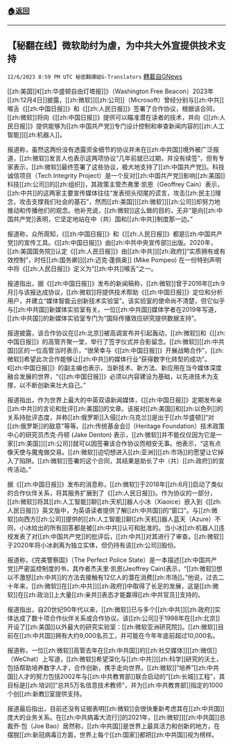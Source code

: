 ###  [:house:返回](README.md)
---


## 【秘翻在线】微软助纣为虐，为中共大外宣提供技术支持
`12/6/2023 8:59 PM UTC 秘密翻譯組G-Translators` [轉載自GNews](https://gnews.org/articles/2079416)

         

[[zh:美国]]《[[zh:华盛顿自由灯塔报]]》（Washington Free Beacon）2023年[[zh:12月4日]]披露，[[zh:微软]][[zh:公司]]（Microsoft）曾经分别与[[zh:中共]]喉舌《[[zh:中国日报]]》和《[[zh:人民日报]]》签署了合作协议，根据该合同，[[zh:微软]]将向《[[zh:中国日报]]》提供可以瞄准潜在读者的技术，并向《[[zh:人民日报]]》提供能够为[[zh:中国共产党]]专门设计控制和审查新闻内容的[[zh:人工智能]][[zh:机器人]]。

报道称，虽然这两份没有透露资金细节的协议并未在[[zh:中共国]]境外被广泛报道，[[zh:微软]]发言人也表示这两项协议“几年前就已过期，并没有续签”，但有专家表示，[[zh:微软]]最终签署了这些协议，极大地支持了[[zh:中国共产党]]。科技诚信项目（Tech Integrity Project）是一个反对[[zh:中国共产党]]影响[[zh:美国]]科技[[zh:公司]]的[[zh:组织]]，其政策主管杰弗里·凯恩（Geoffrey Cain）表示，[[zh:中共]]的这两家主要宣传媒体往往“发表彻头彻尾的谎言，攻击[[zh:民主]]理念，攻击支撑我们社会的基石”，然而[[zh:美国]][[zh:微软]][[zh:公司]]却努力地推动和传播他们的观念。他补充说，[[zh:微软]]这么做的目的，无非“是向[[zh:中国共产党]]表明，它坚定地站在中（共）国和[[zh:中共]]制度那一边。”

报道称，众所周知，《[[zh:中国日报]]》和《[[zh:人民日报]]》都是[[zh:中国共产党]]的宣传工具。《[[zh:中国日报]]》由[[zh:中共中央宣传部]]出版。2020年，[[zh:美国国务院]]认定《[[zh:人民日报]]》由[[zh:中共]][[zh:政府]]“实质拥有或有效控制”，时任[[zh:国务卿]][[zh:迈克·蓬佩奥]] (Mike Pompeo) 在一份特别声明中将《[[zh:人民日报]]》定义为“[[zh:中共]]喉舌”之一。

报道指出，据《[[zh:中国日报]]》发布的新闻稿称，[[zh:微软]]曾于2016年[[zh:9月]]与该报达成协议，[[zh:微软]]将提供技术帮助《[[zh:中国日报]]》定位和分析用户，并建立“媒体智能云创新技术实验室”。该实验室的使命尚不清楚，但它似乎与[[zh:中共国]]新媒体实验室有关。一位[[zh:中共国]]媒体学者在2019年写道，[[zh:中共国]]的新媒体实验室专门为“国际传播效应研究提供数据支持”。

报道披露，该合作协议在[[zh:北京]]被高调宣布并引起轰动，[[zh:微软]]和《[[zh:中国日报]]》的高管齐聚一堂，举行了签字仪式并合影留念。[[zh:微软]][[zh:中共国]]区的一位高管当时表示，“很荣幸与《[[zh:中国日报]]》开展战略合作”，[[zh:微软]]希望此次合作能够让[[zh:中共]]的媒体行业“获得数字化转型的成功”。《[[zh:中国日报]]》的副主编也表示，当新技术、新方法、新应用在当今媒体深度融合发展的世界，“《[[zh:中国日报]]》必须以内容建设为基础，以先进技术为支撑，以不断创新来壮大自己。”

报道指出，作为世界上最大的中英双语新闻媒体，《[[zh:中国日报]]》定期发布亲[[zh:中共]]的言论和批评[[zh:美国]]的文章。该报对[[zh:美国]]和[[zh:以色列]]的关系持批评态度，并称[[zh:俄罗斯]]入侵[[zh:乌克兰]]是出于[[zh:华盛顿]]“对[[zh:俄罗斯]]的敌意”等等。[[zh:传统基金会]]（Heritage Foundation）技术政策中心的研究员杰克·丹顿 (Jake Denton) 表示，[[zh:微软]]并不能仅仅因为它是一家[[zh:美国]][[zh:公司]]就可以因签署该合作协议而相安无事。他表示，“这有点像天使与魔鬼做交易。[[zh:微软]]迫切想进入[[zh:亚洲]][[zh:市场]]的愿望让它掉入了陷阱。[[zh:微软]]签署的这个合同，其结果是助长了中（共）[[zh:政府]]的宣传活动。”

据《[[zh:中国日报]]》发布的消息称，[[zh:微软]]于2018年[[zh:6月]]启动了类似的合作伙伴关系，将其服务扩展到了《[[zh:人民日报]]》。作为协议的一部分，[[zh:微软]]将其[[zh:人工智能]]聊[[zh:天机]]器人小冰（Xiaoice）嵌入到《[[zh:人民日报]]》英文版中，为英语读者提供了解[[zh:中共国]]的“窗口”。与[[zh:微软]]向西方[[zh:公司]]提供的[[zh:人工智能]]聊[[zh:天机]]器人蓝天（Azure）不同，小冰给出的所有回答都是被[[zh:中共]]认可和批准的。当小冰[[zh:机器人]]违规发表了对[[zh:中国共产党]]的批评后，[[zh:中共]]对其进行了审查。[[zh:微软]]于2020年将小冰剥离为独立实体，但仍持有该[[zh:公司]]股份。

报道称，《完美警察国》（The Perfect Police State）是一本描述[[zh:中国共产党]]严密监控制度的书，其作者杰夫里·凯恩(Jeoffrey Cain)表示，“[[zh:微软]]想以不激怒[[zh:中共]]的方法去接触有12亿人的潜在消费[[zh:市场]]。”他说，过去二十年来，[[zh:微软]]在[[zh:中共]][[zh:政府]]中取得了长足的发展，这是[[zh:微软]]在[[zh:政治]]上大量[[zh:亲共]]表态才能赢得[[zh:中共官员]]支持的。

报道指出，自20世纪90年代以来，[[zh:微软]]已与多个[[zh:中共]][[zh:政府]]实体达成了数十项合作伙伴关系或合作协议。该[[zh:公司]]于1998年在[[zh:北京]]开设了[[zh:美国]]以外最大的研究实验室：[[zh:微软亚洲研究院]]。[[zh:微软]]目前在[[zh:中共国]]拥有大约9,000名员工，并可能在今年年底前超过10,000名。

报道称，一位[[zh:微软]]高管去年在[[zh:中共国]]的[[zh:社交媒体]][[zh:微信]]（WeChat）上写道，[[zh:微软]]希望深化与[[zh:中共]][[zh:科学]]研究的沃土，包括帮助培养数字人才，合作创新，携手走向世界。[[zh:微软]]“培养”[[zh:中共国]]人才的努力包括2002年与[[zh:中共教育部]]联合启动的“[[zh:长城]]工程”，其目标是[[zh:培训]]“总共5万名信息技术教师”，并为[[zh:中共教育部]]指定的1000个创[[zh:新教]]室提供支持。

报道最后指出，目前还没有证据表明[[zh:微软]]会很快重新考虑其在[[zh:中共国]]庞大的业务关系。在[[zh:中共病毒大流行]]的2021年，[[zh:微软]][[zh:中共国]]总裁乔·包（Joe Bao）居然称，[[zh:中共国]]是世界上最具活力和创新的地方，在摆脱[[zh:新冠病毒]]方面，世界上每个[[zh:国家]]都把[[zh:中共国]]视为榜样。
